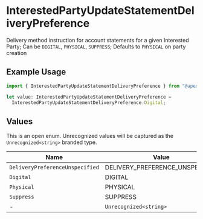 # InterestedPartyUpdateStatementDeliveryPreference

Delivery method instruction for account statements for a given Interested Party; Can be `DIGITAL`, `PHYSICAL`, `SUPPRESS`; Defaults to `PHYSICAL` on party creation

## Example Usage

```typescript
import { InterestedPartyUpdateStatementDeliveryPreference } from "@apexfintechsolutions/ascend-sdk/models/components";

let value: InterestedPartyUpdateStatementDeliveryPreference =
  InterestedPartyUpdateStatementDeliveryPreference.Digital;
```

## Values

This is an open enum. Unrecognized values will be captured as the `Unrecognized<string>` branded type.

| Name                            | Value                           |
| ------------------------------- | ------------------------------- |
| `DeliveryPreferenceUnspecified` | DELIVERY_PREFERENCE_UNSPECIFIED |
| `Digital`                       | DIGITAL                         |
| `Physical`                      | PHYSICAL                        |
| `Suppress`                      | SUPPRESS                        |
| -                               | `Unrecognized<string>`          |